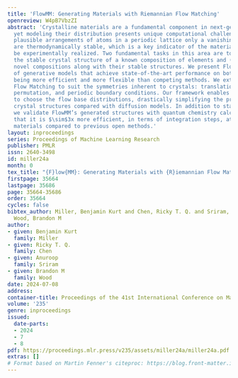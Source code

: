 ```yaml
---
title: 'FlowMM: Generating Materials with Riemannian Flow Matching'
openreview: W4pB7VbzZI
abstract: 'Crystalline materials are a fundamental component in next-generation technologies,
  yet modeling their distribution presents unique computational challenges. Of the
  plausible arrangements of atoms in a periodic lattice only a vanishingly small percentage
  are thermodynamically stable, which is a key indicator of the materials that can
  be experimentally realized. Two fundamental tasks in this area are to (a) predict
  the stable crystal structure of a known composition of elements and (b) propose
  novel compositions along with their stable structures. We present FlowMM, a pair
  of generative models that achieve state-of-the-art performance on both tasks while
  being more efficient and more flexible than competing methods. We extend Riemannian
  Flow Matching to suit the symmetries inherent to crystals: translation, rotation,
  permutation, and periodic boundary conditions. Our framework enables the freedom
  to choose the flow base distributions, drastically simplifying the problem of learning
  crystal structures compared with diffusion models. In addition to standard benchmarks,
  we validate FlowMM’s generated structures with quantum chemistry calculations, demonstrating
  that it is $\sim$3x more efficient, in terms of integration steps, at finding stable
  materials compared to previous open methods.'
layout: inproceedings
series: Proceedings of Machine Learning Research
publisher: PMLR
issn: 2640-3498
id: miller24a
month: 0
tex_title: "{F}low{MM}: Generating Materials with {R}iemannian Flow Matching"
firstpage: 35664
lastpage: 35686
page: 35664-35686
order: 35664
cycles: false
bibtex_author: Miller, Benjamin Kurt and Chen, Ricky T. Q. and Sriram, Anuroop and
  Wood, Brandon M
author:
- given: Benjamin Kurt
  family: Miller
- given: Ricky T. Q.
  family: Chen
- given: Anuroop
  family: Sriram
- given: Brandon M
  family: Wood
date: 2024-07-08
address:
container-title: Proceedings of the 41st International Conference on Machine Learning
volume: '235'
genre: inproceedings
issued:
  date-parts:
  - 2024
  - 7
  - 8
pdf: https://proceedings.mlr.press/v235/assets/miller24a/miller24a.pdf
extras: []
# Format based on Martin Fenner's citeproc: https://blog.front-matter.io/posts/citeproc-yaml-for-bibliographies/
---
```

